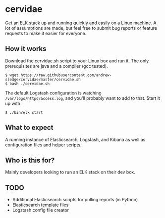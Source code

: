 # cervidae

Get an ELK stack up and running quickly and easily on a Linux machine. A lot of assumptions are made, but feel free to submit bug reports or feature requests to make it easier for everyone.

## How it works

Download the cervidae.sh script to your Linux box and run it. The only prerequisites are java and a compiler (gcc tested).

```
$ wget https://raw.githubusercontent.com/andrew-sledge/cervidae/master/cervidae.sh
$ bash ./cervidae.sh
```

The default Logstash configuration is watching ```/var/logs/httpd/access.log```, and you'll probably want to add to that. Start it up with

```
$ ./bin/elk start
```

## What to expect

A running instance of Elasticsearch, Logstash, and Kibana as well as configuration files and helper scripts.

## Who is this for?

Mainly developers looking to run an ELK stack on their dev box. 

## TODO

* Additional Elasticsearch scripts for pulling reports (in Python)
* Elasticsearch template files
* Logstash config file creator
